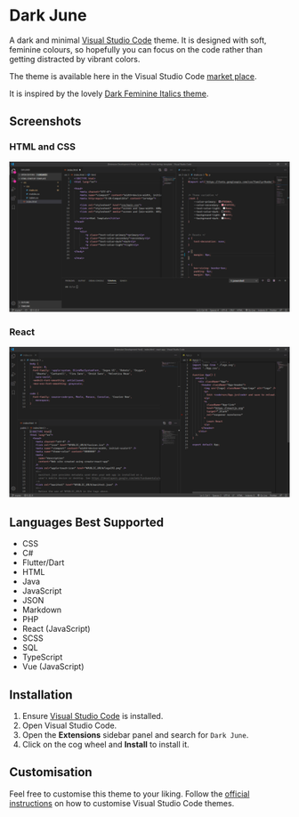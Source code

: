 # Dark June

A dark and minimal [Visual Studio Code](https://code.visualstudio.com) theme. It is designed with soft, feminine colours, so hopefully you can focus on the code rather than getting distracted by vibrant colors.

The theme is available here in the Visual Studio Code [market place](https://marketplace.visualstudio.com/items?itemName=henry000dev.dark-june).

It is inspired by the lovely [Dark Feminine Italics theme](https://marketplace.visualstudio.com/items?itemName=Charlotte.dark-feminine-italic).

## Screenshots

### HTML and CSS
![HTML-CSS](https://github.com/henry000dev/dark-june/raw/master/images/html-css.png)

### React
![React](https://github.com/henry000dev/dark-june/raw/master/images/react.png)

## Languages Best Supported

- CSS
- C#
- Flutter/Dart
- HTML
- Java
- JavaScript
- JSON
- Markdown
- PHP
- React (JavaScript)
- SCSS
- SQL
- TypeScript
- Vue (JavaScript)

## Installation

1. Ensure [Visual Studio Code](https://code.visualstudio.com) is installed.
2. Open Visual Studio Code.
3. Open the **Extensions** sidebar panel and search for `Dark June`.
4. Click on the cog wheel and **Install** to install it.

## Customisation

Feel free to customise this theme to your liking. Follow the [official instructions](https://code.visualstudio.com/docs/getstarted/themes#_customizing-a-color-theme) on how to customise Visual Studio Code themes.